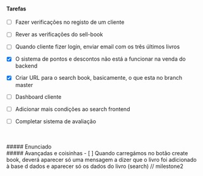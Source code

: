 #### Tarefas
- [ ] Fazer verificações no registo de um cliente
- [ ] Rever as verificações do sell-book
- [ ] Quando cliente fizer login, enviar email com os três últimos livros
- [x] O sistema de pontos e descontos não está a funcionar na venda do backend
- [x] Criar URL para o search book, basicamente, o que esta no branch master
- [ ] Dashboard cliente
- [ ] Adicionar mais condições ao search frontend
- [ ] Completar sistema de avaliação



<br>

<br>
##### Enunciado


<br>
##### Avançadas e coisinhas
- [ ] Quando carregámos no botão create book, deverá 
aparecer só uma mensagem a dizer que o livro foi 
adicionado à base d dados e aparecer só os dados do livro (search) // milestone2



